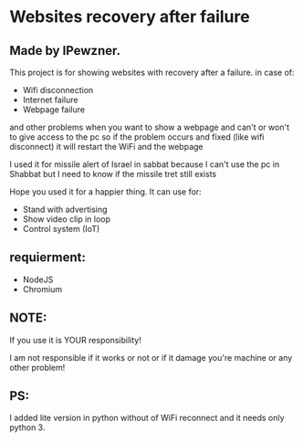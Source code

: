 # Websites recovery after failure
## Made by IPewzner.

This project is for showing websites with recovery after a failure.
in case of: 
- Wifi disconnection
- Internet failure
- Webpage failure

and other problems when you want to show a webpage and can't or won't to give access to the pc
so if the problem occurs and fixed (like wifi disconnect) 
it will restart the WiFi and the webpage 

I used it for missile alert of Israel in sabbat
because I can't use the pc in Shabbat
but I need to know if the missile tret still exists

Hope you used it for a happier thing. 
It can use for: 
- Stand with advertising 
- Show video clip in loop 
- Control system (IoT)

## requierment: 
- NodeJS
- Chromium

## NOTE:
If you use it is YOUR responsibility!

I am not responsible if it works or not 
or if it damage you're machine or any other problem!

## PS: 
I added lite version in python without of WiFi reconnect and it needs only python 3.
